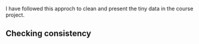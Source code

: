I have followed this approch to clean and present the tiny data in the course project.

Checking consistency
--------------------

